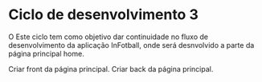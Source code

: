 # Ciclo de desenvolvimento 3

O Este ciclo tem como objetivo dar continuidade no fluxo de desenvolvimento da aplicação InFotball, onde será desnvolvido a parte da página principal home.

Criar front da página principal.
Criar back da página principal.
